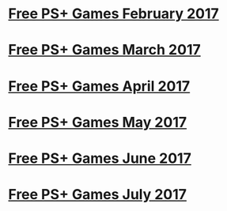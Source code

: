 <!--xpermental.github.io-->
<h1>
<a href="plusfeb17.html"><B> Free PS+ Games February 2017</B> </a>
</h1>
<h1>
<a href="plusmar17.html"><B> Free PS+ Games March 2017</B> </a>
</h1>
<h1>
<a href="plusapril17.html"><B> Free PS+ Games April 2017</B> </a>
</h1>
<h1>
<a href="plusmay17.html"><B> Free PS+ Games May 2017</B> </a>
</h1>
<h1>
<a href="plusjune17.html"><B> Free PS+ Games June 2017</B> </a>
</h1>
<h1>
<a href="plusjuly17.html"><B> Free PS+ Games July 2017</B> </a>
</h1><br>
